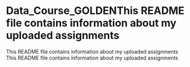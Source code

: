 # Data_Course_GOLDENThis README file contains information about my uploaded assignments
This README file contains information about my uploaded assignments
This README file contains information about my uploaded assignments
